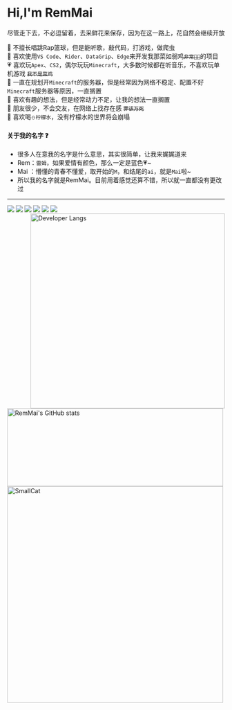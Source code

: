 <h1>Hi,I'm RemMai</h1>  

尽管走下去，不必逗留着，去采鲜花来保存，因为在这一路上，花自然会继续开放  

🥣 不擅长唱跳Rap篮球，但是能听歌，敲代码，打游戏，做爬虫  
🚀 喜欢使用`VS Code`、`Rider`、`DataGrip`、`Edge`来开发我那菜如弱鸡~~`非常🐂🍺`~~的项目  
💗 喜欢玩`Apex`、`CS2`，偶尔玩玩`Minecraft`，大多数时候都在听音乐，不喜欢玩单机游戏 ~~`我不是菜鸡`~~  
💊 一直在规划开`Minecraft`的服务器，但是经常因为网络不稳定、配置不好`Minecraft`服务器等原因，一直搁置  
🥭 喜欢有趣的想法，但是经常动力不足，让我的想法一直搁置  
🍭 朋友很少，不会交友，在网络上找存在感 ~~`罪该万死`~~   
🌮 喜欢喝`⛄柠檬水`，没有柠檬水的世界将会崩塌  


#### 关于我的名字 ❓
- 很多人在意我的名字是什么意思，其实很简单，让我来娓娓道来    
- Rem：`雷姆`，如果爱情有颜色，那么一定是蓝色💗~  
- Mai ：懵懂的青春不懂爱，取开始的`M`，和结尾的`ai`，就是`Mai`啦~   
- 所以我的名字就是RemMai。目前用着感觉还算不错，所以就一直都没有更改过    

---

<div>
<img src="https://img.shields.io/badge/.net-512bd4?logo=.NET&style=for-the-badge&logoColor=ffffff" /> 
<img src="https://img.shields.io/badge/vue-4FC08D?logo=Vue.js&style=for-the-badge&logoColor=ffffff" />
<img src="https://img.shields.io/badge/docker-2496ED?logo=Docker&style=for-the-badge&logoColor=ffffff" />
<img src="https://img.shields.io/badge/edge-0078D7?style=for-the-badge&logo=microsoftedge&logoColor=ffffff">
<img src="https://img.shields.io/badge/rider-000000?style=for-the-badge&logo=rider&logoColor=ffffff">
<img src="https://img.shields.io/badge/vs%20code-007ACC?style=for-the-badge&logo=visualstudiocode&logoColor=ffffff">

<!-- <img src="https://img.shields.io/badge/Tailwindcss-06B6D4?logo=Tailwind CSS&style=for-the-badge&logoColor=ffffff" /> --> 
<!-- <img src="https://img.shields.io/badge/MariaDB-1F305F?logo=MariaDB Foundation&style=for-the-badge&logoColor=ffffff" /> --> 
<!-- <img src="https://img.shields.io/badge/JavaScript-F7DF1E?logo=JavaScript&style=for-the-badge&logoColor=ffffff" /> --> 
<!-- <img src="https://img.shields.io/badge/Rust-000000?logo=Rust&style=for-the-badge&logoColor=ffffff" /> --> 
<!-- <img src="https://img.shields.io/badge/Tauri-FFC131?logo=Tauri&style=for-the-badge&logoColor=ffffff" /> --> 
</div>

<div>  
  
<!-- [![Github](./assets/github.png)](https://www.github.com/remmai) --> 
<!-- [![Gitee](./assets/gitee.png)](https://gitee.com/remmai) --> 
<!-- [![Cnblogs](./assets/cnblogs.png)](https://remmai.cnblogs.com) --> 

<!-- [![Gitlab](./assets/gitlab.png)](http://remmai.com:6500) --> 
<!-- ![2464233121](./assets/qq.png) --> 
<!-- ![remmaicool](./assets/wechat.png) --> 
<!-- ![remcoolmai@gmail.com](./assets/gmail.png) --> 
</div>


<img  align=right  width="450" src="https://github-readme-stats.vercel.app/api/top-langs/?username=remmai&layout=compact&langs_count=4&hide=EJS&exclude_repo=remmai.github.io,cdn&custom_title=I%27m%20a%20CSharp%20developer&theme=cobalt&bg_color=fff&text_color=91bef0&border_radius=8&hide_border=true" title='Developer Langs' />

<img height="180" width="500" src="https://github-readme-stats.vercel.app/api?username=remmai&theme=cobalt&bg_color=fff&text_color=91bef0&icon_color=91bef0&border_radius=8&show_icons=true&include_all_commits=true&hide_title=true&hide_border=true" title="RemMai's GitHub stats" />

<img  width="500" src="https://github-readme-stats.vercel.app/api/pin/?username=remmai&repo=smallcat&theme=cobalt&bg_color=fff&text_color=91bef0&border_radius=8&hide_border=true&layout=compact" title='SmallCat' />
